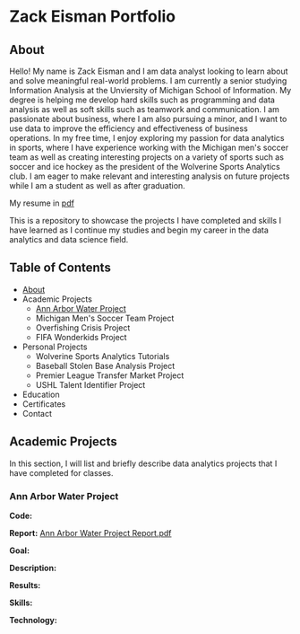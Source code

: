 # Zack Eisman Portfolio

## About
Hello! My name is Zack Eisman and I am data analyst looking to learn about and solve meaningful real-world problems. I am currently a senior studying Information Analysis at the Unviersity of Michigan School of Information. My degree is helping me develop hard skills such as programming and data analysis as well as soft skills such as teamwork and communication. I am passionate about business, where I am also pursuing a minor, and I want to use data to improve the efficiency and effectiveness of business operations. In my free time, I enjoy exploring my passion for data analytics in sports, where I have experience working with the Michigan men's soccer team as well as creating interesting projects on a variety of sports such as soccer and ice hockey as the president of the Wolverine Sports Analytics club. I am eager to make relevant and interesting analysis on future projects while I am a student as well as after graduation.

My resume in [pdf](https://github.com/user-attachments/files/16566179/Zachary_Eisman_Resume_01.pdf)

This is a repository to showcase the projects I have completed and skills I have learned as I continue my studies and begin my career in the data analytics and data science field.

## Table of Contents
- [About](#about)
- Academic Projects
  - [Ann Arbor Water Project](#ann-arbor-water-project)
  - Michigan Men's Soccer Team Project
  - Overfishing Crisis Project
  - FIFA Wonderkids Project
- Personal Projects
  - Wolverine Sports Analytics Tutorials
  - Baseball Stolen Base Analysis Project
  - Premier League Transfer Market Project
  - USHL Talent Identifier Project
- Education
- Certificates
- Contact

## Academic Projects
In this section, I will list and briefly describe data analytics projects that I have completed for classes.

### Ann Arbor Water Project
**Code:** 

**Report:** [Ann Arbor Water Project Report.pdf](https://github.com/user-attachments/files/16566296/SI.305.Final.Project.Report.pdf)

**Goal:** 

**Description:**

**Results:**

**Skills:**

**Technology:**


